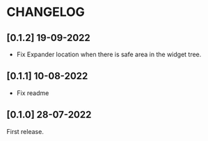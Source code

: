 # CHANGELOG

## [0.1.2] 19-09-2022

- Fix Expander location when there is safe area in the widget tree.

## [0.1.1] 10-08-2022

- Fix readme

## [0.1.0] 28-07-2022

First release.
